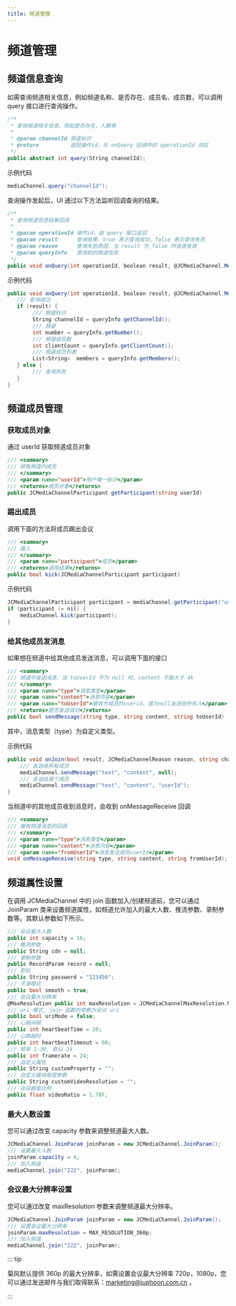 ```yaml
---
title: 频道管理
---
```

# 频道管理

## 频道信息查询

如需查询频道相关信息，例如频道名称、是否存在、成员名、成员数，可以调用 query 接口进行查询操作。

``````csharp
/**
 * 查询频道相关信息，例如是否存在，人数等
 *
 * @param channelId 频道标识
 * @return          返回操作id，与 onQuery 回调中的 operationId 对应
 */
public abstract int query(String channelId);
``````

示例代码

``````csharp
mediaChannel.query("channelId");
``````

查询操作发起后，UI 通过以下方法监听回调查询的结果。

``````csharp
/**
 * 查询频道信息结果回调
 *
 * @param operationId 操作id，由 query 接口返回
 * @param result      查询结果，true 表示查询成功，false 表示查询失败
 * @param reason      查询失败原因，当 result 为 false 时该值有效
 * @param queryInfo   查询到的频道信息
 */
public void onQuery(int operationId, boolean result, @JCMediaChannel.MediaChannelReason int reason, JCMediaChannelQueryInfo queryInfo);
``````

示例代码

``````csharp
public void onQuery(int operationId, boolean result, @JCMediaChannel.MediaChannelReason int reason, JCMediaChannelQueryInfo queryInfo) {
   /// 查询成功
   if (result) {
        /// 频道标识
        String channelId = queryInfo.getChannelId();
        /// 频道
        int number = queryInfo.getNumber();
        /// 频道成员数
        int clientCount = queryInfo.getClientCount();
        /// 频道成员列表
        List<String>  members = queryInfo.getMembers();
   } else {
        /// 查询失败
   }
}
``````


## 频道成员管理

### 获取成员对象

通过 userId 获取频道成员对象

``````csharp
/// <summary>
/// 获取频道内成员
/// </summary>
/// <param name="userId">用户唯一标识</param>
/// <returns>成员对象</returns>
public JCMediaChannelParticipant getParticipant(string userId)
``````


### 踢出成员

调用下面的方法将成员踢出会议

``````csharp
/// <summary>
/// 踢人
/// </summary>
/// <param name="participant">成员</param>
/// <returns>调用结果</returns>
public bool kick(JCMediaChannelParticipant participant)
``````

示例代码

``````csharp
JCMediaChannelParticipant participant = mediaChannel.getParticipant("userId");
if (participant != nil) {
    mediaChannel.kick(participant);
}
``````


### 给其他成员发消息

如果想在频道中给其他成员发送消息，可以调用下面的接口

``````csharp
/// <summary>
/// 频道中发送消息，当 toUserId 不为 null 时，content 不能大于 4k
/// </summary>
/// <param name="type">消息类型</param>
/// <param name="content">消息内容</param>
/// <param name="toUserId">接收方成员的userid，值为null发送给所有人</param>
/// <returns>是否发送成功</returns>
public bool sendMessage(string type, string content, string toUserId)
``````

其中，消息类型（type）为自定义类型。

示例代码

``````csharp
public void onJoin(bool result, JCMediaChannelReason reason, string channelId) {
    /// 发送给所有成员
    mediaChannel.sendMessage("text", "content", null);
    /// 发送给某个成员
    mediaChannel.sendMessage("text", "content", "userId");
}
``````

当频道中的其他成员收到消息时，会收到 onMessageReceive 回调

``````csharp
/// <summary>
/// 接收频道消息的回调
/// </summary>
/// <param name="type">消息类型</param>
/// <param name="content">消息内容</param>
/// <param name="fromUserId">消息发送成员userId</param>
void onMessageReceive(string type, string content, string fromUserId);
``````

## 频道属性设置

在调用 JCMediaChannel 中的 join 函数加入/创建频道前，您可以通过 JoinParam
类来设置频道属性，如频道允许加入的最大人数、推流参数、录制参数等。其默认参数如下所示。

``` csharp
/// 会议最大人数
public int capacity = 16;
/// 推流参数
public String cdn = null;
/// 录制参数
public RecordParam record = null;
/// 密码
public String password = "123456";
/// 平滑模式
public bool smooth = true;
/// 会议最大分辨率
@MaxResolution public int maxResolution = JCMediaChannelMaxResolution.MaxResolution360P;
/// uri 模式, join 函数的参数为会议 uri
public bool uriMode = false;
/// 心跳间隔
public int heartbeatTime = 20;
/// 心跳超时
public int heartbeatTimeout = 60;
/// 帧率 1-30, 默认 24
public int framerate = 24;
/// 自定义属性
public String customProperty = "";
/// 自定义媒体每层参数
public String customVideoResolution = "";
/// 会议画面比例
public float videoRatio = 1.78F;
```

### 最大人数设置

您可以通过改变 capacity 参数来调整频道最大人数。

``` csharp
JCMediaChannel.JoinParam joinParam = new JCMediaChannel.JoinParam();
/// 设置最大人数
joinParam.capacity = 6;
/// 加入频道
mediaChannel.join("222", joinParam);
```

### 会议最大分辨率设置

您可以通过改变 maxResolution 参数来调整频道最大分辨率。 

``` csharp
JCMediaChannel.JoinParam joinParam = new JCMediaChannel.JoinParam();
/// 设置会议最大分辨率
joinParam.maxResolution = MAX_RESOLUTION_360p;
/// 加入频道
mediaChannel.join("222", joinParam);
```

::: tip

菊风默认提供 360p 的最大分辨率，如需设置会议最大分辨率
720p，1080p，您可以通过发送邮件与我们取得联系：marketing@juphoon.com.cn 。

:::